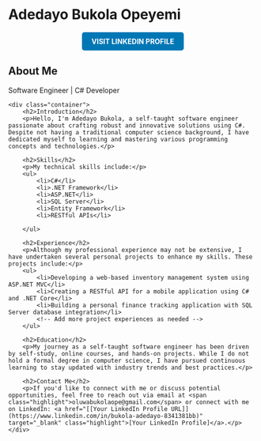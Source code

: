 <h1>Adedayo Bukola Opeyemi</h1>

<div style="text-align: center;">
    <a href="https://www.linkedin.com/in/bukola-adedayo-8341381bb" target="_blank" style="display: inline-block; padding: 10px 20px; background-color: #0077b5; color: #fff; text-decoration: none; border-radius: 5px; font-weight: bold; text-transform: uppercase;">Visit LinkedIn Profile</a>
</div>

  <h2>About Me</h2>
        <p>Software Engineer | C# Developer</p>
    </header>
    
    <div class="container">
        <h2>Introduction</h2>
        <p>Hello, I'm Adedayo Bukola, a self-taught software engineer passionate about crafting robust and innovative solutions using C#. Despite not having a traditional computer science background, I have dedicated myself to learning and mastering various programming concepts and technologies.</p>

        <h2>Skills</h2>
        <p>My technical skills include:</p>
        <ul>
            <li>C#</li>
            <li>.NET Framework</li>
            <li>ASP.NET</li>
            <li>SQL Server</li>
            <li>Entity Framework</li>
            <li>RESTful APIs</li>
            
        </ul>

        <h2>Experience</h2>
        <p>Although my professional experience may not be extensive, I have undertaken several personal projects to enhance my skills. These projects include:</p>
        <ul>
            <li>Developing a web-based inventory management system using ASP.NET MVC</li>
            <li>Creating a RESTful API for a mobile application using C# and .NET Core</li>
            <li>Building a personal finance tracking application with SQL Server database integration</li>
            <!-- Add more project experiences as needed -->
        </ul>

        <h2>Education</h2>
        <p>My journey as a self-taught software engineer has been driven by self-study, online courses, and hands-on projects. While I do not hold a formal degree in computer science, I have pursued continuous learning to stay updated with industry trends and best practices.</p>

        <h2>Contact Me</h2>
        <p>If you'd like to connect with me or discuss potential opportunities, feel free to reach out via email at <span class="highlight">oluwabukolaope@gmail.com</span> or connect with me on LinkedIn: <a href="[[Your LinkedIn Profile URL]](https://www.linkedin.com/in/bukola-adedayo-8341381bb)" target="_blank" class="highlight">[Your LinkedIn Profile]</a>.</p>
    </div>

